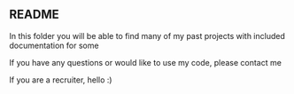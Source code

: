 ## README
In this folder you will be able to find many of my past projects with included documentation for some 

If you have any questions or would like to use my code, please contact me 

If you are a recruiter, hello :) 
